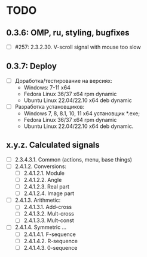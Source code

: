 # TODO

## 0.3.6: OMP, ru, styling, bugfixes
- [ ] #257: 2.3.2.30. V-scroll signal with mouse too slow

## 0.3.7: Deploy
- [ ] Доработка/тестирование на версиях:
  + Windows: 7-11 x64
  + Fedora Linux 36/37 x64 rpm dynamic
  + Ubuntu Linux 22.04/22.10 x64 deb dynamic
- [ ] Разработка установщиков:
  + Windows 7, 8, 8.1, 10, 11 x64 установщик *.exe;
  + Fedora Linux 36/37 x64 rpm dynamic
  + Ubuntu Linux 22.04/22.10 x64 deb dynamic.

## x.y.z. Calculated signals
- [ ] 2.3.4.3.1. Common (actions, menu, base things)
- [ ] 2.4.1.2. Conversions:
  + [ ] 2.4.1.2.1. Module
  + [ ] 2.4.1.2.2. Angle
  + [ ] 2.4.1.2.3. Real part
  + [ ] 2.4.1.2.4. Image part
- [ ] 2.4.1.3. Arithmetic:
  + [ ] 2.4.1.3.1. Add-cross
  + [ ] 2.4.1.3.2. Mult-cross
  + [ ] 2.4.1.3.3. Mult-const
- [ ] 2.4.1.4. Symmetric &hellip;
  - [ ] 2.4.1.4.1. F-sequence
  - [ ] 2.4.1.4.2. R-sequence
  - [ ] 2.4.1.4.3. 0-sequence
